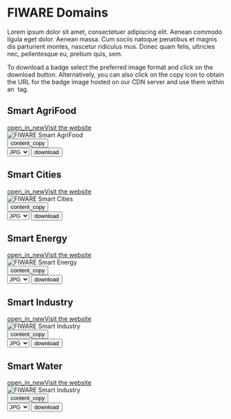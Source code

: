 <div id="social-meta">
<meta property="og:title" content="FIWARE Brand Guide" />
<meta property="og:type" content="documentation" />
<meta property="og:url" content="https://fiware-brand-guide.readthedocs.org" />
<meta property="og:image" content="https://www.fiware.org/wp-content/uploads/FF_Banner_General.png" />
</div>

# FIWARE Domains

Lorem ipsum dolor sit amet, consectetuer adipiscing elit. Aenean commodo ligula eget dolor. Aenean massa. Cum sociis natoque penatibus et magnis dis parturient montes, nascetur ridiculus mus. Donec quam felis, ultricies nec, pellentesque eu, pretium quis, sem.

To download a badge select the preferred image format and click on the download button. Alternatively, you can also click on the copy icon to obtain the URL for the badge image hosted on our CDN server and use them within an <img> tag.

## Smart AgriFood

<div class="secondary-btn">
    <a href="https://www.fiware.org/community/smart-agrifood/" target="_blank"><span class="material-symbols-outlined">open_in_new</span>Visit the website</a>
</div>

<div class="badges-container">
    <div class="badge-container">
        <img class="badge" src="https://www.fiware.org/custom/brand-guide/img/badges/domains/smart-agrifood.svg" alt="FIWARE Smart AgriFood" onContextMenu="return false;">
        <div class="dwl-container">
            <button class="copy" data-clipboard-text="https://www.fiware.org/custom/brand-guide/img/badges/domains/smart-agrifood.svg" data-original-title="Copied!"><span class="material-symbols-outlined">content_copy</span></button>
            <form class="badge-dwl" onsubmit="this.action = document.getElementById('filename').value">
                    <select id="filename">
                        <option value="#">JPG</option>
                        <option value="#">PNG</option>
                        <option value="#">SVG</option>
                        <option value="#">EPS</option>
                    </select>
                <input type="submit" value="download" class="material-symbols-outlined dwl" />
            </form>
        </div>
    </div>
</div>

## Smart Cities

<div class="secondary-btn">
    <a href="https://www.fiware.org/about-us/smart-cities/" target="_blank"><span class="material-symbols-outlined">open_in_new</span>Visit the website</a>
</div>

<div class="badges-container">
    <div class="badge-container">
        <img class="badge" src="https://www.fiware.org/custom/brand-guide/img/badges/domains/smart-cities.svg" alt="FIWARE Smart Cities" onContextMenu="return false;">
        <div class="dwl-container">
            <button class="copy" data-clipboard-text="https://www.fiware.org/custom/brand-guide/img/badges/domains/smart-cities.svg" data-original-title="Copied!"><span class="material-symbols-outlined">content_copy</span></button>
            <form class="badge-dwl" onsubmit="this.action = document.getElementById('filename').value">
                    <select id="filename">
                        <option value="#">JPG</option>
                        <option value="#">PNG</option>
                        <option value="#">SVG</option>
                        <option value="#">EPS</option>
                    </select>
                <input type="submit" value="download" class="material-symbols-outlined dwl" />
            </form>
        </div>
    </div>
</div>

## Smart Energy

<div class="secondary-btn">
    <a href="https://www.fiware.org/about-us/smart-energy/" target="_blank"><span class="material-symbols-outlined">open_in_new</span>Visit the website</a>
</div>

<div class="badges-container">
    <div class="badge-container">
        <img class="badge" src="https://www.fiware.org/custom/brand-guide/img/badges/domains/smart-energy.svg" alt="FIWARE Smart Energy" onContextMenu="return false;">
        <div class="dwl-container">
            <button class="copy" data-clipboard-text="https://www.fiware.org/custom/brand-guide/img/badges/domains/smart-energy.svg" data-original-title="Copied!"><span class="material-symbols-outlined">content_copy</span></button>
            <form class="badge-dwl" onsubmit="this.action = document.getElementById('filename').value">
                    <select id="filename">
                        <option value="#">JPG</option>
                        <option value="#">PNG</option>
                        <option value="#">SVG</option>
                        <option value="#">EPS</option>
                    </select>
                <input type="submit" value="download" class="material-symbols-outlined dwl" />
            </form>
        </div>
    </div>
</div>

## Smart Industry

<div class="secondary-btn">
    <a href="https://www.fiware.org/about-us/smart-industry/" target="_blank"><span class="material-symbols-outlined">open_in_new</span>Visit the website</a>
</div>

<div class="badges-container">
    <div class="badge-container">
        <img class="badge" src="https://www.fiware.org/custom/brand-guide/img/badges/domains/smart-industry.svg" alt="FIWARE Smart Industry" onContextMenu="return false;">
        <div class="dwl-container">
            <button class="copy" data-clipboard-text="https://www.fiware.org/custom/brand-guide/img/badges/domains/smart-industry.svg" data-original-title="Copied!"><span class="material-symbols-outlined">content_copy</span></button>
            <form class="badge-dwl" onsubmit="this.action = document.getElementById('filename').value">
                    <select id="filename">
                        <option value="#">JPG</option>
                        <option value="#">PNG</option>
                        <option value="#">SVG</option>
                        <option value="#">EPS</option>
                    </select>
                <input type="submit" value="download" class="material-symbols-outlined dwl" />
            </form>
        </div>
    </div>
</div>

## Smart Water

<div class="secondary-btn">
    <a href="https://www.fiware.org/about-us/smart-water/" target="_blank"><span class="material-symbols-outlined">open_in_new</span>Visit the website</a>
</div>

<div class="badges-container">
    <div class="badge-container">
        <img class="badge" src="https://www.fiware.org/custom/brand-guide/img/badges/domains/smart-water.svg" alt="FIWARE Smart Industry" onContextMenu="return false;">
        <div class="dwl-container">
            <button class="copy" data-clipboard-text="https://www.fiware.org/custom/brand-guide/img/badges/domains/smart-water.svg" data-original-title="Copied!"><span class="material-symbols-outlined">content_copy</span></button>
            <form class="badge-dwl" onsubmit="this.action = document.getElementById('filename').value">
                    <select id="filename">
                        <option value="#">JPG</option>
                        <option value="#">PNG</option>
                        <option value="#">SVG</option>
                        <option value="#">EPS</option>
                    </select>
                <input type="submit" value="download" class="material-symbols-outlined dwl" />
            </form>
        </div>
    </div>
</div>